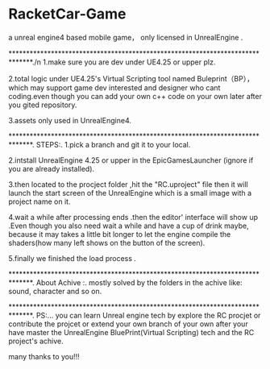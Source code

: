# RacketCar-Game
a unreal engine4 based mobile game， only licensed in UnrealEngine .

******************************************************************************./n
1.make sure you are dev under UE4.25 or upper plz.

2.total logic under UE4.25's Virtual Scripting tool named Buleprint（BP），which may support game dev interested and designer who cant coding.even though you can add your own c++ code on your own later after you gited repository.

3.assets only used in UnrealEngine4.

******************************************************************************.
STEPS:.
1.pick a branch and git it to your local.

2.intstall UnrealEngine 4.25 or upper in the EpicGamesLauncher (ignore if you are already installed).

3.then located to the procject folder ,hit the "RC.uproject" file then it will launch the start screen of the UnrealEngine which is a small image with a project name on it.

4.wait a while after processing ends .then the editor' interface will show up .Even though you also need wait a while and have a cup of drink maybe, because it may takes a little bit longer to let the engine compile the shaders(how many left shows on the button of the screen).

5.finally we finished the load process .

******************************************************************************.
About Achive :.
mostly solved by the folders in the achive like: sound, character and so on.

******************************************************************************.
PS:...
you can learn Unreal engine tech by explore the RC procjet or contribute the projcet or extend your own branch of your own after your have master the UnrealEngine BluePrint(Virtual Scripting) tech and the RC project's achive.

many thanks to you!!!  
